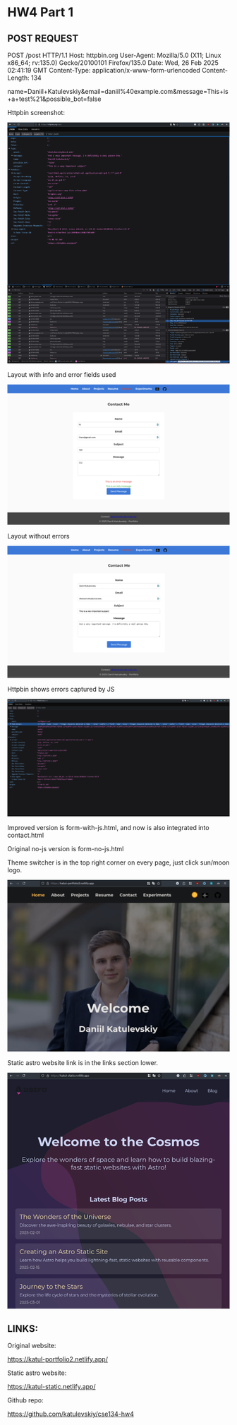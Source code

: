 # HW4 Part 1

## POST REQUEST

POST /post HTTP/1.1
Host: httpbin.org
User-Agent: Mozilla/5.0 (X11; Linux x86_64; rv:135.0) Gecko/20100101 Firefox/135.0
Date: Wed, 26 Feb 2025 02:41:19 GMT
Content-Type: application/x-www-form-urlencoded
Content-Length: 134

name=Daniil+Katulevskiy&email=daniil%40example.com&message=This+is+a+test%21&possible_bot=false

Httpbin screenshot:

![httpbin](./httpbin.png)

Layout with info and error fields used

![layout with info and error](./info-error-form.png)

Layout without errors

![layout normal](./normal-layout.png)

Httpbin shows errors captured by JS

![js validation error log](./js-validation-error-log.png)

Improved version is form-with-js.html, and now is also integrated into contact.html

Original no-js version is form-no-js.html

Theme switcher is in the top right corner on every page, just click sun/moon logo.

![theme switcher](./theme-switcher.png)

Static astro website link is in the links section lower.

![astro static](./astro-static.png)

## LINKS:

Original website:

https://katul-portfolio2.netlify.app/

Static astro website:

https://katul-static.netlify.app/

Github repo:

https://github.com/katulevskiy/cse134-hw4
